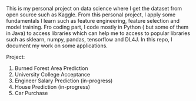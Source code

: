 This is my personal project on data science where I get the dataset from open source such as Kaggle. From this personal project, I apply some fundamentals I learn such as feature engineering, feature selection and model training. Fro coding part, I code mostly in Python ( but some of them in Java) to access libraries which can help me to access to popular libraries such as sklearn, numpy, pandas, tensorflow and DL4J. In this repo, I document my work on some applications. 

Project:
1. Burned Forest Area Prediction
2. University College Acceptance
3. Engineer Salary Prediction (in-progress)
4. House Prediction (in-progress)
5. Car Purchase